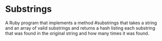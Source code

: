 <h1>Substrings</h1>

<p>A Ruby program that implements a method #substrings that takes a string and an array of valid substrings and returns a hash listing each 
   substring that was found in the original string and how many times it was found.</p>